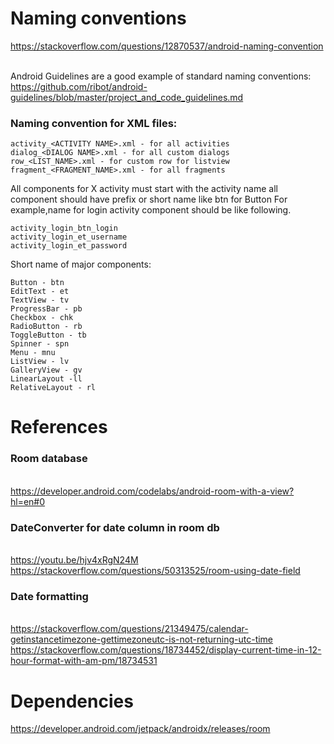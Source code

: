 # Naming conventions
https://stackoverflow.com/questions/12870537/android-naming-convention

<br>Android Guidelines are a good example of standard naming conventions:
<br>https://github.com/ribot/android-guidelines/blob/master/project_and_code_guidelines.md
### Naming convention for XML files:

```text
activity_<ACTIVITY NAME>.xml - for all activities
dialog_<DIALOG NAME>.xml - for all custom dialogs
row_<LIST_NAME>.xml - for custom row for listview
fragment_<FRAGMENT_NAME>.xml - for all fragments
```
All components for X activity must start with the activity name all component should have prefix or short name like btn for Button For example,name for login activity component should be like following.
```text
activity_login_btn_login
activity_login_et_username
activity_login_et_password
```
Short name of major components:
```text
Button - btn
EditText - et
TextView - tv
ProgressBar - pb
Checkbox - chk
RadioButton - rb
ToggleButton - tb
Spinner - spn
Menu - mnu
ListView - lv
GalleryView - gv
LinearLayout -ll
RelativeLayout - rl
```


# References

### Room database
<br>https://developer.android.com/codelabs/android-room-with-a-view?hl=en#0

### DateConverter for date column in room db
<br>https://youtu.be/hjv4xRgN24M
<br>https://stackoverflow.com/questions/50313525/room-using-date-field

### Date formatting
<br>https://stackoverflow.com/questions/21349475/calendar-getinstancetimezone-gettimezoneutc-is-not-returning-utc-time
<br>https://stackoverflow.com/questions/18734452/display-current-time-in-12-hour-format-with-am-pm/18734531

# Dependencies
https://developer.android.com/jetpack/androidx/releases/room
